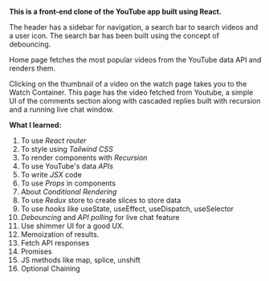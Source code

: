 **This is a front-end clone of the YouTube app built using React.**

The header has a sidebar for navigation, a search bar to search videos and a user icon.
The search bar has been built using the concept of debouncing.

Home page fetches the most popular videos from the YouTube data API and renders them.

Clicking on the thumbnail of a video on the watch page takes you to the Watch Container.
This page has the video fetched from Youtube, a simple UI of the comments section along with cascaded replies built with recursion and a running live chat window.

**What I learned:**

1. To use _React router_
2. To style using _Tailwind CSS_
3. To render components with _Recursion_
4. To use YouTube's data _APIs_
5. To write _JSX_ code
6. To use _Props_ in components
7. About _Conditional Rendering_
8. To use _Redux_ store to create slices to store data
9. To use _hooks_ like useState, useEffect, useDispatch, useSelector
10. _Debouncing_ and _API polling_ for live chat feature
11. Use shimmer UI for a good UX.
12. Memoization of results.
13. Fetch API responses
14. Promises
15. JS methods like map, splice, unshift
16. Optional Chaining
